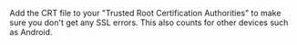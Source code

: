 Add the CRT file to your "Trusted Root Certification Authorities"  to make sure you don't get any SSL errors. This also counts for other devices such as Android.